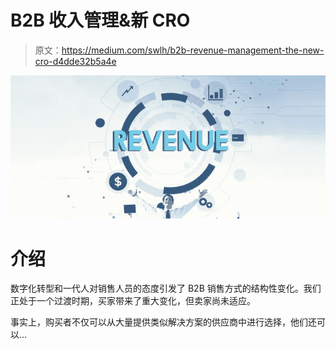 # B2B 收入管理&新 CRO

> 原文：<https://medium.com/swlh/b2b-revenue-management-the-new-cro-d4dde32b5a4e>

![](img/e807c6b42f8e12dea0dbd8a7bd44d03b.png)

# 介绍

数字化转型和一代人对销售人员的态度引发了 B2B 销售方式的结构性变化。我们正处于一个过渡时期，买家带来了重大变化，但卖家尚未适应。

事实上，购买者不仅可以从大量提供类似解决方案的供应商中进行选择，他们还可以…